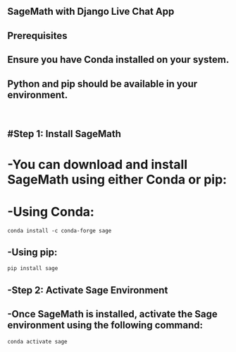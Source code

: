 ## SageMath with Django Live Chat App

## Prerequisites <br>

## Ensure you have Conda installed on your system.<br>

## Python and pip should be available in your environment.
<br>

## #Step 1: Install SageMath

# -You can download and install SageMath using either Conda or pip:

# -Using Conda:
```
conda install -c conda-forge sage
```
## -Using pip:
```
pip install sage
```
## -Step 2: Activate Sage Environment

## -Once SageMath is installed, activate the Sage environment using the following command:
```
conda activate sage
```
<br><br><br>


